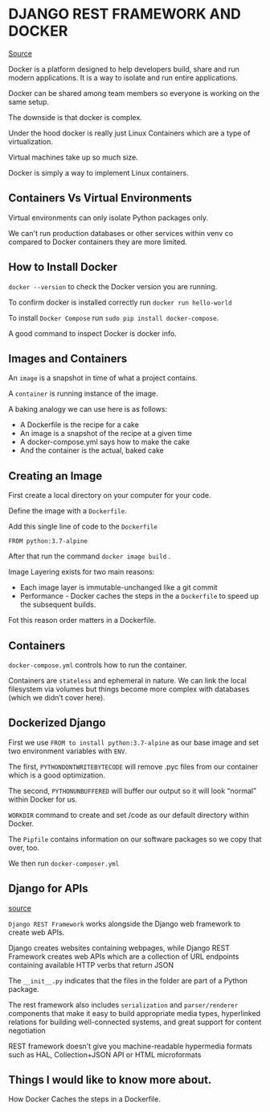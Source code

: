 # DJANGO REST FRAMEWORK AND DOCKER

[Source](https://wsvincent.com/beginners-guide-to-docker/)

Docker is a platform designed to help developers build, share and run modern applications. It is a way to isolate and run entire applications.

Docker can be shared among team members so everyone is working on the same setup.

The downside is that docker is complex.

Under the hood docker is really just Linux Containers which are a type of virtualization.

Virtual machines take up so much size.

Docker is simply a way to implement Linux containers.

## Containers Vs  Virtual Environments

Virtual environments can only isolate Python packages only.

We can't run production databases or other services within venv co compared to Docker containers they are more limited.

## How to Install Docker

`docker --version` to check the Docker version you are running.

To confirm docker is installed correctly run `docker run hello-world`

To install `Docker Compose` run `sudo pip install docker-compose`.

A good command to inspect Docker is docker info.

## Images and Containers

An `image` is a snapshot in time of what a project contains.

A `container` is running instance of the image.

A baking analogy we can use here is as follows:

* A Dockerfile is the recipe for a cake
* An image is a snapshot of the recipe at a given time
* A docker-compose.yml says how to make the cake
* And the container is the actual, baked cake

## Creating an Image

First create a local directory on your computer for your code.

Define the image with a `Dockerfile`.

Add this single line of code to the `Dockerfile`

```
FROM python:3.7-alpine
```
After that run the command `docker image build` .

Image Layering exists for two main reasons:

* Each image layer is immutable-unchanged  like a git commit
* Performance - Docker caches the steps in the a `Dockerfile` to speed up the subsequent builds.

Fot this reason order matters in a Dockerfile.

## Containers

`docker-compose.yml` controls how to run the container.

Containers are `stateless` and ephemeral in nature. We can link the local filesystem via volumes but things become more complex with databases (which we didn’t cover here).

## Dockerized Django

 First we use `FROM to install python:3.7-alpine` as our base image and set two environment variables with `ENV`.
 
The first, `PYTHONDONTWRITEBYTECODE` will remove .pyc files from our container which is a good optimization. 

The second, `PYTHONUNBUFFERED` will buffer our output so it will look “normal” within Docker for us.

 `WORKDIR` command to create and set /code as our default directory within Docker. 
 
The `Pipfile` contains information on our software packages so we copy that over, too.

We then run `docker-composer.yml`

## Django for APIs

[source](https://djangoforapis.com/library-website-and-api/)

`Django REST Framework` works alongside the Django web framework to create web APIs.

Django creates websites containing webpages, while Django REST Framework creates web APIs which are a collection of URL endpoints containing available HTTP verbs that return JSON

The `__init__.py` indicates that the files in the folder are part of a Python package.

The rest framework also includes `serialization` and `parser/renderer` components that make it easy to build appropriate media types, hyperlinked relations for building well-connected systems, and great support for content negotiation

REST framework doesn't give you machine-readable hypermedia formats such as HAL, Collection+JSON API or HTML microformats

## Things I would like to know more about.

How Docker Caches the steps in a Dockerfile.